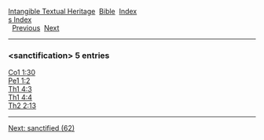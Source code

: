 [Intangible Textual Heritage](../../index)  [Bible](../index) 
[Index](index)   
[s Index](_s_)  
  [Previous](c09764)  [Next](c09766) 

------------------------------------------------------------------------

### &lt;sanctification&gt; 5 entries

[Co1 1:30](../kjv/co1001.htm#030)  
[Pe1 1:2](../kjv/pe1001.htm#002)  
[Th1 4:3](../kjv/th1004.htm#003)  
[Th1 4:4](../kjv/th1004.htm#004)  
[Th2 2:13](../kjv/th2002.htm#013)  

------------------------------------------------------------------------

[Next: sanctified (62)](c09766)

